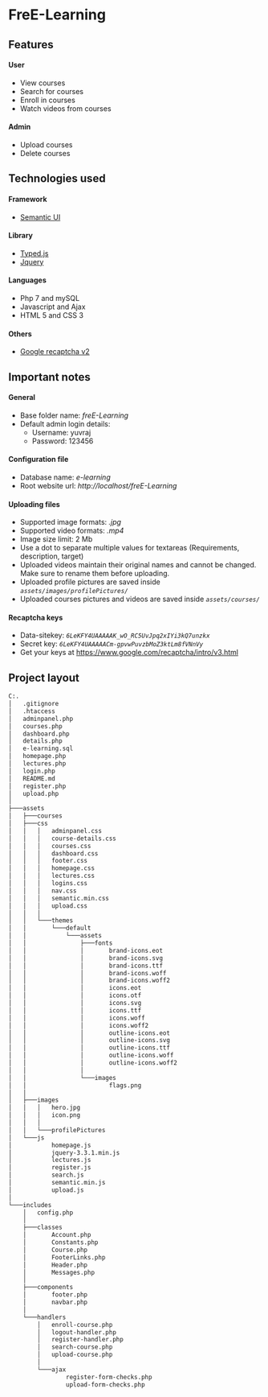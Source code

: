 # FreE-Learning
## Features
#### User

 - View courses 
 - Search for courses 
 - Enroll in courses
 - Watch videos from courses

#### Admin

 - Upload courses 
 - Delete courses

## Technologies used
#### Framework
- [Semantic UI](https://semantic-ui.com)

#### Library
- [Typed.js](https://github.com/mattboldt/typed.js)
- [Jquery](https://jquery.com/)

#### Languages

 - Php 7 and mySQL
 - Javascript and Ajax
 - HTML 5 and CSS 3

#### Others

 - [Google recaptcha v2](https://www.google.com/recaptcha/intro/v3.html)

## Important notes

#### General

 - Base folder name: *freE-Learning*
 - Default admin login details:
	 - Username: yuvraj
	 - Password: 123456


#### Configuration file

 - Database name: *e-learning* 
 - Root website url: *http://localhost/freE-Learning*

#### Uploading files

 - Supported image formats: *.jpg* 
 - Supported video formats: *.mp4*
 - Image size limit: 2 Mb
 - Use a dot to separate multiple values for textareas (Requirements, description, target)
 - Uploaded videos maintain their original names and cannot be changed. Make sure to rename them before uploading.
 - Uploaded profile pictures are saved inside *`assets/images/profilePictures/`*
 - Uploaded courses pictures and videos are saved inside *`assets/courses/`*
 
  #### Recaptcha keys
   
 - Data-sitekey: *`6LeKFY4UAAAAAK_wO_RC5UvJpq2xIYi3kQ7unzkx`*
 -  Secret key: *`6LeKFY4UAAAAACm-gpvwPuvzbMoZ3ktLm8fVNnVy`*
 - Get your keys at https://www.google.com/recaptcha/intro/v3.html

## Project layout

```bash
C:.
│   .gitignore
│   .htaccess
│   adminpanel.php
│   courses.php
│   dashboard.php
│   details.php
│   e-learning.sql
│   homepage.php
│   lectures.php
│   login.php
│   README.md
│   register.php
│   upload.php
│
├───assets
│   ├───courses
│   ├───css
│   │   │   adminpanel.css
│   │   │   course-details.css
│   │   │   courses.css
│   │   │   dashboard.css
│   │   │   footer.css
│   │   │   homepage.css
│   │   │   lectures.css
│   │   │   logins.css
│   │   │   nav.css
│   │   │   semantic.min.css
│   │   │   upload.css
│   │   │
│   │   └───themes
│   │       └───default
│   │           └───assets
│   │               ├───fonts
│   │               │       brand-icons.eot
│   │               │       brand-icons.svg
│   │               │       brand-icons.ttf
│   │               │       brand-icons.woff
│   │               │       brand-icons.woff2
│   │               │       icons.eot
│   │               │       icons.otf
│   │               │       icons.svg
│   │               │       icons.ttf
│   │               │       icons.woff
│   │               │       icons.woff2
│   │               │       outline-icons.eot
│   │               │       outline-icons.svg
│   │               │       outline-icons.ttf
│   │               │       outline-icons.woff
│   │               │       outline-icons.woff2
│   │               │
│   │               └───images
│   │                       flags.png
│   │
│   ├───images
│   │   │   hero.jpg
│   │   │   icon.png
│   │   │
│   │   └───profilePictures
│   └───js
│           homepage.js
│           jquery-3.3.1.min.js
│           lectures.js
│           register.js
│           search.js
│           semantic.min.js
│           upload.js
│
└───includes
    │   config.php
    │
    ├───classes
    │       Account.php
    │       Constants.php
    │       Course.php
    │       FooterLinks.php
    │       Header.php
    │       Messages.php
    │
    ├───components
    │       footer.php
    │       navbar.php
    │
    └───handlers
        │   enroll-course.php
        │   logout-handler.php
        │   register-handler.php
        │   search-course.php
        │   upload-course.php
        │
        └───ajax
                register-form-checks.php
                upload-form-checks.php
```
